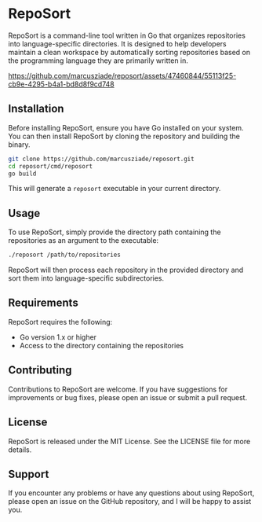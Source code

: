 # RepoSort

RepoSort is a command-line tool written in Go that organizes repositories into language-specific directories. It is designed to help developers maintain a clean workspace by automatically sorting repositories based on the programming language they are primarily written in.


https://github.com/marcusziade/reposort/assets/47460844/55113f25-cb9e-4295-b4a1-bd8d8f9cd748


## Installation

Before installing RepoSort, ensure you have Go installed on your system. You can then install RepoSort by cloning the repository and building the binary.

```bash
git clone https://github.com/marcusziade/reposort.git
cd reposort/cmd/reposort
go build
```

This will generate a `reposort` executable in your current directory.

## Usage

To use RepoSort, simply provide the directory path containing the repositories as an argument to the executable:

```bash
./reposort /path/to/repositories
```

RepoSort will then process each repository in the provided directory and sort them into language-specific subdirectories.

## Requirements

RepoSort requires the following:

-   Go version 1.x or higher
-   Access to the directory containing the repositories

## Contributing

Contributions to RepoSort are welcome. If you have suggestions for improvements or bug fixes, please open an issue or submit a pull request.

## License

RepoSort is released under the MIT License. See the LICENSE file for more details.

## Support

If you encounter any problems or have any questions about using RepoSort, please open an issue on the GitHub repository, and I will be happy to assist you.
